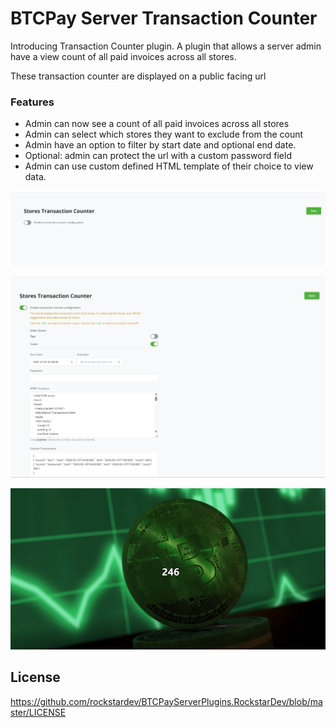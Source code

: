 # BTCPay Server Transaction Counter

Introducing Transaction Counter plugin. A plugin that allows a server admin have a view count of all paid invoices across all stores.

These transaction counter are displayed on a public facing url

### Features

- Admin can now see a count of all paid invoices across all stores
- Admin can select which stores they want to exclude from the count
- Admin have an option to filter by start date and optional end date.
- Optional: admin can protect the url with a custom password field
- Admin can use custom defined HTML template of their choice to view data.

![BTCPay Server Transaction Counter img 1](./img/img_1.png)

![BTCPay Server Transaction Counter img 2](./img/img_2.png)

![BTCPay Server Transaction Counter img 3](./img/img_3.png)

## License

https://github.com/rockstardev/BTCPayServerPlugins.RockstarDev/blob/master/LICENSE
